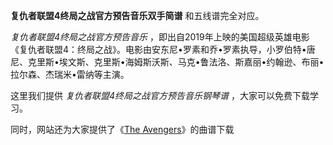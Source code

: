 

**复仇者联盟4终局之战官方预告音乐双手简谱** 和五线谱完全对应。

_复仇者联盟4终局之战官方预告音乐_
，即出自2019年上映的美国超级英雄电影《复仇者联盟4：终局之战》。电影由安东尼•罗素和乔•罗素执导，小罗伯特•唐尼、克里斯•埃文斯、克里斯•海姆斯沃斯、马克•鲁法洛、斯嘉丽•约翰逊、布丽•拉尔森、杰瑞米•雷纳等主演。

这里我们提供 _复仇者联盟4终局之战官方预告音乐钢琴谱_ ，大家可以免费下载学习。

同时，网站还为大家提供了《[The Avengers](Music-9120-The-Avengers-复仇者联盟3无限战争OST.html "The
Avengers")》的曲谱下载

